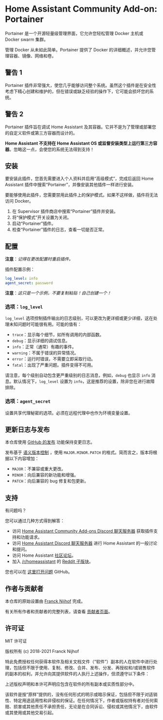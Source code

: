 # Home Assistant Community Add-on: Portainer

Portainer 是一个开源轻量级管理界面，它允许您轻松管理 Docker 主机或 Docker swarm 集群。

管理 Docker 从未如此简单。Portainer 提供了 Docker 的详细概述，并允许您管理容器、镜像、网络和卷。

## 警告 1

Portainer 插件非常强大，使您几乎能够访问整个系统。虽然这个插件是在安全性考虑下精心创建和维护的，但在错误或缺乏经验的操作下，它可能会损坏您的系统。

## 警告 2

Portainer 插件旨在调试 Home Assistant 及其容器。它并不是为了管理或部署您的自定义软件或第三方容器而设计的。

**Home Assistant 不支持在 Home Assistant OS 或监督安装类型上运行第三方容器**。忽略这一点，会使您的系统无法得到支持！

## 安装

要安装此插件，您首先需要进入个人资料并启用“高级模式”，完成后返回 Home Assistant 插件中搜索“Portainer”，并像安装其他插件一样进行安装。

要能够使用此插件，您需要禁用此插件上的保护模式。如果不这样做，插件将无法访问 Docker。

1. 在 Supervisor 插件商店中搜索“Portainer”插件并安装。
1. 将“保护模式”开关设置为关闭。
1. 启动“Portainer”插件。
1. 检查“Portainer”插件的日志，查看一切是否正常。

## 配置

**注意**：_记得在更改配置时重启插件。_

插件配置示例：

```yaml
log_level: info
agent_secret: password
```

**注意**：_这只是一个示例，不要复制粘贴！自己创建一个！_

### 选项：`log_level`

`log_level` 选项控制插件输出的日志级别，可以更改为更详细或更少详细，这在处理未知问题时可能很有用。可能的值有：

- `trace`：显示每个细节，如所有调用的内部函数。
- `debug`：显示详细的调试信息。
- `info`：正常（通常）有趣的事件。
- `warning`：不属于错误的异常情况。
- `error`：运行时错误，不需要立即采取行动。
- `fatal`：出现了严重问题。插件变得不可用。

请注意，每个级别自动包含更严重级别的日志消息，例如，`debug` 也显示 `info` 消息。默认情况下，`log_level` 设置为 `info`，这是推荐的设置，除非您在进行故障排除。

### 选项：`agent_secret`

设置共享代理秘密的选项。必须在远程代理中也作为环境变量设置。

## 更新日志与发布

本仓库使用 [GitHub 的发布][releases] 功能保持变更日志。

发布基于 [语义版本控制][semver] ，使用 `MAJOR.MINOR.PATCH` 的格式。简而言之，版本将根据以下内容增加：

- `MAJOR`：不兼容或重大更改。
- `MINOR`：向后兼容的新功能和增强。
- `PATCH`：向后兼容的 bug 修复和包更新。

## 支持

有问题吗？

您可以通过几种方式得到解答：

- 访问 [Home Assistant Community Add-ons Discord 聊天服务器][discord] 获取插件支持和功能请求。
- 访问 [Home Assistant Discord 聊天服务器][discord-ha] 进行 Home Assistant 的一般讨论和提问。
- 访问 Home Assistant [社区论坛][forum]。
- 加入 [/r/homeassistant][reddit] 的 [Reddit 子版块][reddit]。

您也可以在 [这里打开问题][issue] GitHub。

## 作者与贡献者

本仓库的原始设置由 [Franck Nijhof][frenck] 完成。

有关所有作者和贡献者的完整列表，请查看 [贡献者页面][contributors]。

## 许可证

MIT 许可证

版权所有 (c) 2018-2021 Franck Nijhof

特此免费授权任何获得本软件及相关文档文件（“软件”）副本的人在软件中进行处理，包括但不限于使用、复制、修改、合并、发布、分发、再授权和/或销售软件的副本的权利，并允许向其提供软件的人执行上述操作，但须遵守以下条件：

上述版权声明和本许可声明应包含在软件的所有副本或实质性部分中。

该软件是按“原样”提供的，没有任何形式的明示或暗示保证，包括但不限于对适销性、特定用途适用性和非侵权的保证。在任何情况下，作者或版权持有者对任何索赔、损害或其他责任不承担责任，无论是在合同诉讼、侵权或其他情况下，由软件或其使用或其他交易引起。

[contributors]: https://github.com/hassio-addons/addon-portainer/graphs/contributors
[discord-ha]: https://discord.gg/c5DvZ4e
[discord]: https://discord.me/hassioaddons
[forum]: https://community.home-assistant.io/t/home-assistant-community-add-on-portainer/68836?u=frenck
[frenck]: https://github.com/frenck
[issue]: https://github.com/hassio-addons/addon-portainer/issues
[reddit]: https://reddit.com/r/homeassistant
[releases]: https://github.com/hassio-addons/addon-portainer/releases
[semver]: http://semver.org/spec/v2.0.0.htm